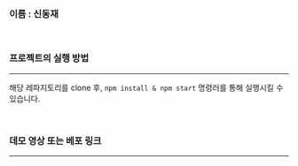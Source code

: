 ### 이름 : 신동재

</br>

### 프로젝트의 실행 방법

---

해당 레파지토리를 clone 후, `npm install & npm start` 명령러를 통해 실행시킬 수 있습니다.

</br>

### 데모 영상 또는 베포 링크

---
